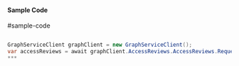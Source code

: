 #### Sample Code
#sample-code 

```C#

GraphServiceClient graphClient = new GraphServiceClient();
var accessReviews = await graphClient.AccessReviews.AccessReviews.Request().GetAsync();
*** 

```